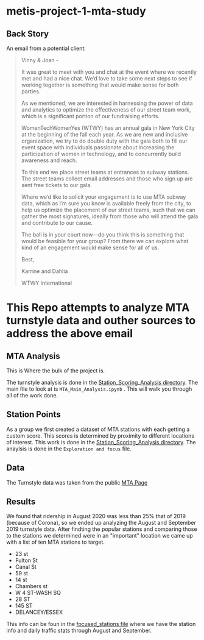 # metis-project-1-mta-study

## Back Story

An email from a potential client:

> Vinny & Joan -
>
> It was great to meet with you and chat at the event where we recently met and had a nice chat. We’d love to take some next steps to see if working together is something that would make sense for both parties.
>
> As we mentioned, we are interested in harnessing the power of data and analytics to optimize the effectiveness of our street team work, which is a significant portion of our fundraising efforts.
>
> WomenTechWomenYes (WTWY) has an annual gala in New York City at the beginning of the fall each year. As we are new and inclusive organization, we try to do double duty with the gala both to fill our event space with individuals passionate about increasing the participation of women in technology, and to concurrently build awareness and reach.
>
> To this end we place street teams at entrances to subway stations. The street teams collect email addresses and those who sign up are sent free tickets to our gala.
>
> Where we’d like to solicit your engagement is to use MTA subway data, which as I’m sure you know is available freely from the city, to help us optimize the placement of our street teams, such that we can gather the most signatures, ideally from those who will attend the gala and contribute to our cause.
>
> The ball is in your court now—do you think this is something that would be feasible for your group? From there we can explore what kind of an engagement would make sense for all of us.
>
> Best,
>
> Karrine and Dahlia
>
> WTWY International

# This Repo attempts to analyze MTA turnstyle data and outher sources to address the above email

## MTA Analysis
This is Where the bulk of the project is. 

The turnstyle analysis is done in the [Station_Scoring_Analysis directory](https://github.com/ry-werth/metis-project-1-mta-study/tree/master/Station_Scoring_Analysis). The main file to look at is `MTA_Main_Analysis.ipynb` . This will walk you through all of the work done.

## Station Points

As a group we first created a dataset of MTA stations with each getting a custom score. This scores is determined by proximity to different locations of interest. This work is done in the [Station_Scoring_Analysis directory](https://github.com/ry-werth/metis-project-1-mta-study/tree/master/Station_Scoring_Analysis). The anaylsis is done in the `Exploration and focus` file.

## Data
The Turnstyle data was taken from the public [MTA Page](http://web.mta.info/developers/turnstile.html)

## Results
We found that ridership in August 2020 was less than 25% that of 2019 (because of Corona), so we ended up analyzing the August and September 2019 turnstyle data. After findting the popular stations and comparing those to the stations we determined were in an "important" location we came up with a list of ten MTA stations to target.

- 23 st
- Fulton St
- Canal St
- 59 st
- 14 st
- Chambers st
- W 4 ST-WASH SQ
- 28 ST
- 145 ST
- DELANCEY/ESSEX

This info can be foun in the [focused_stations file](https://github.com/ry-werth/metis-project-1-mta-study/blob/master/MTA_Turnstyle_Analysis/focused_station.csv) where we have the station info and daily traffic stats through August and September.






